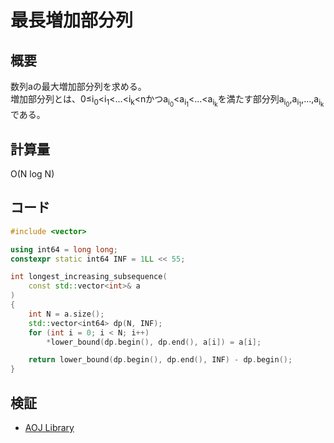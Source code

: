 # 最長増加部分列
## 概要
数列aの最大増加部分列を求める。  
増加部分列とは、0&le;i<sub>0</sub>&lt;i<sub>1</sub>&lt;...&lt;i<sub>k</sub>&lt;nかつa<sub>i<sub>0</sub></sub>&lt;a<sub>i<sub>1</sub></sub>&lt;...&lt;a<sub>i<sub>k</sub></sub>を満たす部分列a<sub>i<sub>0</sub></sub>,a<sub>i<sub>1</sub></sub>,...,a<sub>i<sub>k</sub></sub>である。

## 計算量
O(N log N)

## コード
```cpp
#include <vector>

using int64 = long long;
constexpr static int64 INF = 1LL << 55;

int longest_increasing_subsequence(
    const std::vector<int>& a
)
{
    int N = a.size();
    std::vector<int64> dp(N, INF);
    for (int i = 0; i < N; i++)
        *lower_bound(dp.begin(), dp.end(), a[i]) = a[i];

    return lower_bound(dp.begin(), dp.end(), INF) - dp.begin();
}
```

## 検証
- [AOJ Library](https://onlinejudge.u-aizu.ac.jp/courses/library/7/DPL/1/DPL_1_D)